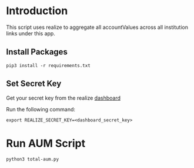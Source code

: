 # Introduction

This script uses realize to aggregate all accountValues across all institution
links under this app.

## Install Packages

```pip3 install -r requirements.txt```

## Set Secret Key

Get your secret key from the realize [dashboard](https://www.realizefi.com/dashboard)

Run the following command:

```export REALIZE_SECRET_KEY=<dashboard_secret_key>```

# Run AUM Script

```python3 total-aum.py```
